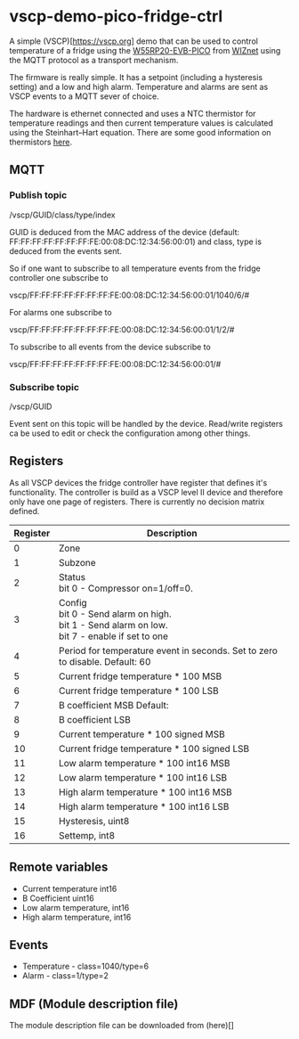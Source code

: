 # vscp-demo-pico-fridge-ctrl
A simple (VSCP)[https://vscp.org] demo that can be used to control temperature of a fridge using the [W55RP20-EVB-PICO](https://docs.wiznet.io/Product/ioNIC/W55RP20/w55rp20-evb-pico) from [WIZnet](https://docs.wiznet.io) using the MQTT protocol as a transport mechanism.

The firmware is really simple. It has a setpoint (including a hysteresis setting) and a low and high alarm. Temperature and alarms are sent as VSCP events to a MQTT sever of choice.

The hardware is ethernet connected and uses a NTC thermistor for temperature readings and then current temperature values is calculated using the Steinhart–Hart equation. There are some good information on thermistors [here](https://en.wikipedia.org/wiki/Thermistor).

## MQTT

### Publish topic

  /vscp/GUID/class/type/index

GUID is deduced from the MAC address of the device (default: FF:FF:FF:FF:FF:FF:FF:FE:00:08:DC:12:34:56:00:01) and class, type is deduced from the events sent. 

So if one want to subscribe to all temperature events from the fridge controller one subscribe to

  vscp/FF:FF:FF:FF:FF:FF:FF:FE:00:08:DC:12:34:56:00:01/1040/6/#

For alarms one subscribe to

  vscp/FF:FF:FF:FF:FF:FF:FF:FE:00:08:DC:12:34:56:00:01/1/2/#

To subscribe to all events from the device subscribe to

  vscp/FF:FF:FF:FF:FF:FF:FF:FE:00:08:DC:12:34:56:00:01/#

### Subscribe topic

  /vscp/GUID

Event sent on this topic will be handled by the device. Read/write registers ca be used to edit or check the configuration among other things.  


## Registers

As all VSCP devices the fridge controller have register that defines it's functionality. The controller is build as a VSCP level II device and therefore only have one page of registers. There is currently no decision matrix defined.

| Register | Description |
| ------ | ----------- |
| 0 | Zone |
| 1 | Subzone |
| 2 | Status <br /> bit 0 - Compressor on=1/off=0. |
| 3 | Config <br /> bit 0 - Send alarm on high.<br /> bit 1 - Send alarm on low.<br />  bit 7 - enable if set to one |
| 4 | Period for temperature event in seconds. Set to zero to disable. Default: 60 |
| 5 | Current fridge temperature * 100 MSB |
| 6 | Current fridge temperature * 100 LSB |
| 7 | B coefficient MSB Default: |
| 8 | B coefficient LSB |
| 9 | Current temperature * 100 signed MSB |
| 10 | Current fridge temperature * 100 signed LSB |
| 11 | Low alarm temperature * 100 int16 MSB |
| 12 | Low alarm temperature * 100 int16 LSB |
| 13 | High alarm temperature * 100 int16 MSB |
| 14 | High alarm temperature * 100 int16 LSB |
| 15 | Hysteresis, uint8 |
| 16 | Settemp, int8 |


## Remote variables

  * Current temperature int16
  * B Coefficient uint16
  * Low alarm temperature, int16
  * High alarm temperature, int16

## Events

  * Temperature - class=1040/type=6
  * Alarm - class=1/type=2

## MDF (Module description file)

The module description file can be downloaded from (here)[]


